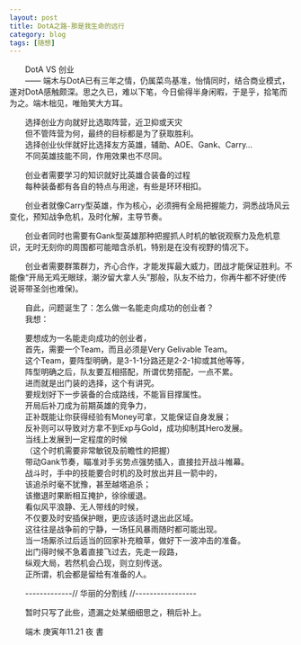 ```yaml
---
layout: post  
title: DotA之路-那是我生命的远行  
category: blog  
tags: [随想]  
---
```

&emsp;&emsp;DotA VS 创业  
&emsp;&emsp;—— 端木与DotA已有三年之情，仍属菜鸟基准，怡情同时，结合商业模式，遂对DotA感触颇深。思之久已，难以下笔，今日偷得半身闲暇，于是乎，拾笔而为之。端木柮见，唯贻笑大方耳。  

&emsp;&emsp;选择创业方向就好比选取阵营，近卫抑或天灾  
&emsp;&emsp;但不管阵营为何，最终的目标都是为了获取胜利。  
&emsp;&emsp;选择创业伙伴就好比选择友方英雄，辅助、AOE、Gank、Carry…  
&emsp;&emsp;不同英雄技能不同，作用效果也不尽同。  

&emsp;&emsp;创业者需要学习的知识就好比英雄合装备的过程  
&emsp;&emsp;每种装备都有各自的特点与用途，有些是环环相扣。  

&emsp;&emsp;创业者就像Carry型英雄，作为核心，必须拥有全局把握能力，洞悉战场风云变化，预知战争危机，及时化解，主导节奏。 
 
&emsp;&emsp;创业者同时也需要有Gank型英雄那种把握抓人时机的敏锐观察力及危机意识，无时无刻你的周围都可能暗含杀机，特别是在没有视野的情况下。  

&emsp;&emsp;创业者需要群策群力，齐心合作，才能发挥最大威力，团战才能保证胜利。不能像“开局无鸡无眼球，潮汐留大拿人头”那般，队友不给力，你再牛都不好使(传说哥带圣剑也难保)。  

&emsp;&emsp;自此，问题诞生了：怎么做一名能走向成功的创业者？  
&emsp;&emsp;我想：  

&emsp;&emsp;要想成为一名能走向成功的创业者，  
&emsp;&emsp;首先，需要一个Team，而且必须是Very Gelivable Team。  
&emsp;&emsp;这个Team，要阵型明确，是3-1-1分路还是2-2-1抑或其他等等，  
&emsp;&emsp;阵型明确之后，队友要互相搭配，所谓优势搭配，一点不累。  
&emsp;&emsp;进而就是出门装的选择，这个有讲究。  
&emsp;&emsp;要规划好下一步装备的合成路线，不能盲目撑属性。  
&emsp;&emsp;开局后补刀成为前期英雄的竞争力，  
&emsp;&emsp;正补既能让你获得经验有Money可拿，又能保证自身发展；  
&emsp;&emsp;反补则可以导致对方拿不到Exp与Gold，成功抑制其Hero发展。  
&emsp;&emsp;当线上发展到一定程度的时候  
&emsp;&emsp;（这个时机需要非常敏锐及前瞻性的把握）  
&emsp;&emsp;带动Gank节奏，瞄准对手劣势点强势插入，直接拉开战斗帷幕。  
&emsp;&emsp;战斗时，手中的技能要合时机的及时放出并且一箭中的，  
&emsp;&emsp;该追杀时毫不犹豫，甚至越塔追杀；  
&emsp;&emsp;该撤退时果断相互掩护，徐徐缓退。  
&emsp;&emsp;看似风平浪静、无人带线的时候，  
&emsp;&emsp;不仅要及时安插保护眼，更应该适时退出此区域。  
&emsp;&emsp;这往往是战争前的宁静，一场狂风暴雨随时都可能出现。  
&emsp;&emsp;当一场厮杀过后适当的回家补充粮草，做好下一波冲击的准备。  
&emsp;&emsp;出门得时候不急着直接飞过去，先走一段路，  
&emsp;&emsp;纵观大局，若然机会凸现，则立刻传送。  
&emsp;&emsp;正所谓，机会都是留给有准备的人。 
 
&emsp;&emsp;-------------// 华丽的分割线 //-----------------  

&emsp;&emsp;暂时只写了此些，遗漏之处某细细思之，稍后补上。  

&emsp;&emsp;端木  庚寅年11.21 夜 書